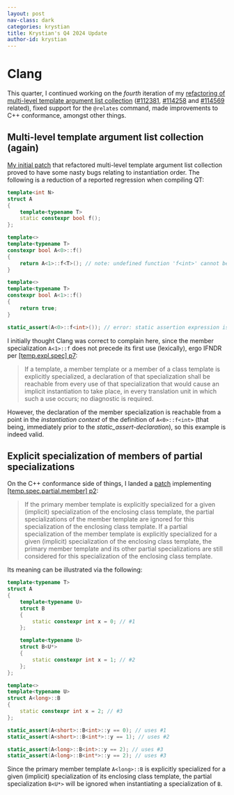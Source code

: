 ```yaml
---
layout: post
nav-class: dark
categories: krystian
title: Krystian's Q4 2024 Update
author-id: krystian
---
```


# Clang

This quarter, I continued working on the *fourth* iteration of my [refactoring of multi-level template argument list collection](https://github.com/llvm/llvm-project/pull/111852) ([#112381](https://github.com/llvm/llvm-project/pull/112381), [#114258](https://github.com/llvm/llvm-project/pull/114258) and [#114569](https://github.com/llvm/llvm-project/pull/114569) related), fixed support for the `@relates` command, made improvements to C++ conformance, amongst other things.

## Multi-level template argument list collection (again)

[My initial patch](https://github.com/llvm/llvm-project/pull/106585) that refactored multi-level template argument list collection proved to have some nasty bugs relating to instantiation order. The following is a reduction of a reported regression when compiling QT:

```cpp
template<int N>
struct A
{
    template<typename T>
    static constexpr bool f();
};

template<>
template<typename T>
constexpr bool A<0>::f()
{
    return A<1>::f<T>(); // note: undefined function 'f<int>' cannot be used in a constant expression
}

template<>
template<typename T>
constexpr bool A<1>::f()
{
    return true;
}

static_assert(A<0>::f<int>()); // error: static assertion expression is not an integral constant expression
```

I initially thought Clang was correct to complain here, since the member specialization `A<1>::f` does not precede its first use (lexically), ergo IFNDR per [[temp.expl.spec] p7](http://eel.is/c++draft/temp.expl.spec#7):
> If a template, a member template or a member of a class template is explicitly specialized, a declaration of that specialization shall be reachable from every use of that specialization that would cause an implicit instantiation to take place, in every translation unit in which such a use occurs; no diagnostic is required.

However, the declaration of the member specialization is reachable from a point in the *instantiation context* of the definition of `A<0>::f<int>` (that being, immediately prior to the _static_assert-declaration_), so this example is indeed valid.

## Explicit specialization of members of partial specializations

On the C++ conformance side of things, I landed a [patch](https://github.com/llvm/llvm-project/pull/113464) implementing [[temp.spec.partial.member] p2](http://eel.is/c++draft/temp.spec.partial.member#2):
> If the primary member template is explicitly specialized for a given (implicit) specialization of the enclosing class template, the partial specializations of the member template are ignored for this specialization of the enclosing class template.
If a partial specialization of the member template is explicitly specialized for a given (implicit) specialization of the enclosing class template, the primary member template and its other partial specializations are still considered for this specialization of the enclosing class template.

Its meaning can be illustrated via the following:
```cpp
template<typename T>
struct A
{
    template<typename U>
    struct B
    {
        static constexpr int x = 0; // #1
    };

    template<typename U>
    struct B<U*>
    {
        static constexpr int x = 1; // #2
    };
};

template<>
template<typename U>
struct A<long>::B
{
    static constexpr int x = 2; // #3
};

static_assert(A<short>::B<int>::y == 0); // uses #1
static_assert(A<short>::B<int*>::y == 1); // uses #2

static_assert(A<long>::B<int>::y == 2); // uses #3
static_assert(A<long>::B<int*>::y == 2); // uses #3
```

Since the primary member template `A<long>::B` is explicitly specialized for a given (implicit) specialization of its enclosing class template, the partial specialization `B<U*>` will be ignored when instantiating a specialization of `B`.

